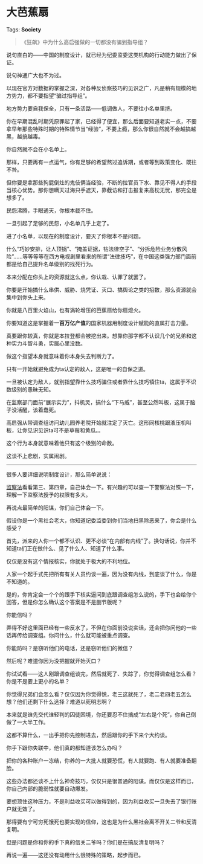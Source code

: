 # 大芭蕉扇

Tags: **Society**

> 《狂飙》中为什么高启强做的一切都没有骗到指导组？



说句直白的——中国的制度设计，就已经为纪委监委这类机构的行动能力做出了保证。

说句神通广大也不为过。

以现在官方对数据的掌握之深，对各种反侦察技巧的见识之广，凡是稍有规模的地方势力，都不要指望“骗过指导组”。

地方势力要自我保全，只有一条活路——低调做人，不要往小名单里挤。

你在早期混乱时期凭原罪起了家，已经得了便宜，那么后面要知道老实一点，不要拿早年那些特殊时期的特殊情节当“经验”，不要上瘾，那么你很自然就不会越搞越黑，越搞越毒。

你自然就不会在小名单上。

那样，只要再有一点运气，你有足够的希望熬过追诉期，或者等到政策变化、既往不咎。

  


但你要是拿那些狗屁倒灶的鬼伎俩当经验，不断的拉官员下水、靠见不得人的手段当核心优势。那你想瞒天过海只手遮天，靠截访和打击报复来高枕无忧，那完全是想多了。

民怨沸腾，手眼通天，你根本截不住。

一旦引起了足够的民怨，小名单几乎上定了。

进了小名单，以现在的制度设计，要灭了你根本不是问题。

什么“巧妙安排，让人顶锅”、“掩盖证据，钻法律空子”、“分拆危险业务分散风险”……等等等等在西方电视剧里看来的所谓“法律技巧”，在中国这类强力部门面前都是给自己提升名单级别的找死行为。

本来分配在你头上的资源就这么点，你认栽、认罪了就罢了。

你要是开始搞什么串供、威胁、烧凭证、灭口、搞舆论之类的招数，那么资源就会集中到你头上来。

你就是八百里火焰山，也有涡轮增压的芭蕉扇给你扇熄火。

你要知道这是掌握着**一百万亿产值**的国家机器用制度设计赋能的直属打击力量。

真要跟你较真，你就是本拉登都会被挖出来。想靠你那字都不认识几个的兄弟和这种实力斗智斗勇，实属心里没数。

做这个指望本身就意味着你本身失去判断力了。

只有一开始就避免成为ta认定的敌人，这是唯一的自保之道。

一旦被认定为敌人，就别指望靠什么技巧骗住或者靠什么技巧镇住ta，这属于不识数级别的愚昧无知。

在监察部门面前“展示实力”，抖机灵，搞什么“下马威”，甚至公然叫板，这属于脑子没活醒，该着蠢死。

高启强从带调查组访问幼儿园养老院开始就注定了灭亡。这形同核桃跟液压机叫板，让你见识见识ta可不是草莓和黄瓜。。

这个行为本身就意味着他只有这个级别的命数。

这谈不上悲剧，实属闹剧。



---

很多人要详细说明制度设计，那么简单说说：

[监察法](https://link.zhihu.com/?target=http%3A//www.npc.gov.cn/npc/c30834/201803/ce9c51c278f24ebab91b2178a4498404.shtml)看看第三、第四章，自己体会一下。有兴趣的可以查一下警察法对照一下，理解一下监察法授予的权限有多大。

再说点最简单的阳谋，你们自己体会一下。

假设你是一个黑社会老大，你知道纪委监委到你们当地扫黑除恶来了，你会是什么感受？

首先，派来的人你一个都不认识、更不必谈“在内部有内线”了。换句话说，你并不知道ta们正在做什么、见了什么人、知道了什么事。

仅仅是没有这个情报核实，你就处于极大的不利地位。

人家一个起手式先把所有有关人员约谈一遍，因为没有内线，到底谈了什么，你是不知道的。

是的，你肯定会一个个的跟手下核实逼问到底跟调查组怎么说的，手下也会给你个回答，但是你怎么确认这个答案是不是删节版呢？

你能信吗？

弄得不好这里面已经有一些反水了，不但在你面前没说实话，还会把你问他的一些话再传给调查组。你问什么，什么就可能被重点调查。

你能防吗？是窃听他们的电话，还是窃听他们的微信？

然后呢？难道你因为没把握就开始灭口？

你试试看——这人刚跟调查组谈完，然后就死了、失踪了，你觉得调查组怎么看？你是不是要上更小的名单？

你觉得兄弟们会怎么看？仅仅因为你觉得慌，老三这就死了，老二老四老五怎么想？他们还剩下什么选择？难道以死明志啊？

本来就是谁先交代谁轻判的囚徒困境，你还要忍不住搞成“左右是个死”，你自己倒做了一大半工作。

这都不算什么，一出手把你先控制进去，然后跟你的手下来个大约谈。

你手下跟你失联中，他们真的都知道该怎么办吗？

把你的各种账户一冻结，你养的一大批人就要恐慌，有人就要跑、有人就要准备翻脸。

这些办法都还谈不上什么神奇技巧，仅仅只是很普通的阳谋。而仅仅是这样而已，你自己内部的脆弱性就要自动爆发。

要想顶住这种压力，不是利益收买可以做得到的，因为利益收买一旦失去了银行账户就无效了。

那得要有宁可穷死饿死也要实现的信仰，这也是为什么黑社会离不开关二爷和反清复明。

但是问题是你和你的手下真的信关二爷吗？你们是在搞反清复明吗？

再说一遍——这还没有动用什么很特殊的策略，起步而已。




